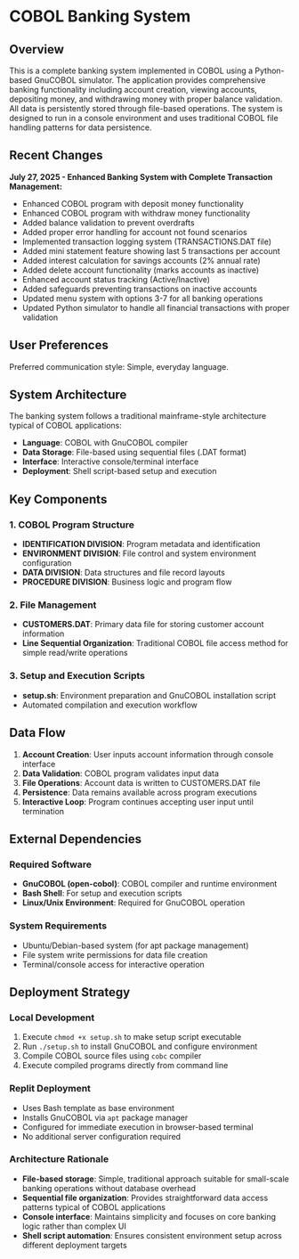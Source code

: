 # COBOL Banking System

## Overview

This is a complete banking system implemented in COBOL using a Python-based GnuCOBOL simulator. The application provides comprehensive banking functionality including account creation, viewing accounts, depositing money, and withdrawing money with proper balance validation. All data is persistently stored through file-based operations. The system is designed to run in a console environment and uses traditional COBOL file handling patterns for data persistence.

## Recent Changes

**July 27, 2025 - Enhanced Banking System with Complete Transaction Management:**
- Enhanced COBOL program with deposit money functionality
- Enhanced COBOL program with withdraw money functionality  
- Added balance validation to prevent overdrafts
- Added proper error handling for account not found scenarios
- Implemented transaction logging system (TRANSACTIONS.DAT file)
- Added mini statement feature showing last 5 transactions per account
- Added interest calculation for savings accounts (2% annual rate)
- Added delete account functionality (marks accounts as inactive)
- Enhanced account status tracking (Active/Inactive)
- Added safeguards preventing transactions on inactive accounts
- Updated menu system with options 3-7 for all banking operations
- Updated Python simulator to handle all financial transactions with proper validation

## User Preferences

Preferred communication style: Simple, everyday language.

## System Architecture

The banking system follows a traditional mainframe-style architecture typical of COBOL applications:

- **Language**: COBOL with GnuCOBOL compiler
- **Data Storage**: File-based using sequential files (.DAT format)
- **Interface**: Interactive console/terminal interface
- **Deployment**: Shell script-based setup and execution

## Key Components

### 1. COBOL Program Structure
- **IDENTIFICATION DIVISION**: Program metadata and identification
- **ENVIRONMENT DIVISION**: File control and system environment configuration
- **DATA DIVISION**: Data structures and file record layouts
- **PROCEDURE DIVISION**: Business logic and program flow

### 2. File Management
- **CUSTOMERS.DAT**: Primary data file for storing customer account information
- **Line Sequential Organization**: Traditional COBOL file access method for simple read/write operations

### 3. Setup and Execution Scripts
- **setup.sh**: Environment preparation and GnuCOBOL installation script
- Automated compilation and execution workflow

## Data Flow

1. **Account Creation**: User inputs account information through console interface
2. **Data Validation**: COBOL program validates input data
3. **File Operations**: Account data is written to CUSTOMERS.DAT file
4. **Persistence**: Data remains available across program executions
5. **Interactive Loop**: Program continues accepting user input until termination

## External Dependencies

### Required Software
- **GnuCOBOL (open-cobol)**: COBOL compiler and runtime environment
- **Bash Shell**: For setup and execution scripts
- **Linux/Unix Environment**: Required for GnuCOBOL operation

### System Requirements
- Ubuntu/Debian-based system (for apt package management)
- File system write permissions for data file creation
- Terminal/console access for interactive operation

## Deployment Strategy

### Local Development
1. Execute `chmod +x setup.sh` to make setup script executable
2. Run `./setup.sh` to install GnuCOBOL and configure environment
3. Compile COBOL source files using `cobc` compiler
4. Execute compiled programs directly from command line

### Replit Deployment
- Uses Bash template as base environment
- Installs GnuCOBOL via `apt` package manager
- Configured for immediate execution in browser-based terminal
- No additional server configuration required

### Architecture Rationale
- **File-based storage**: Simple, traditional approach suitable for small-scale banking operations without database overhead
- **Sequential file organization**: Provides straightforward data access patterns typical of COBOL applications
- **Console interface**: Maintains simplicity and focuses on core banking logic rather than complex UI
- **Shell script automation**: Ensures consistent environment setup across different deployment targets